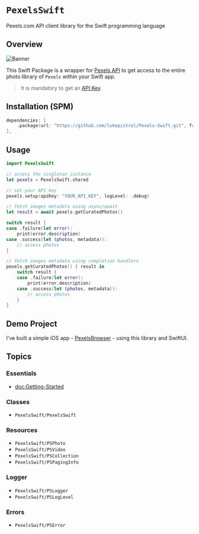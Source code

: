 # ``PexelsSwift``

Pexels.com API client library for the Swift programming language

## Overview

![Banner](Banner.png)

This Swift Package is a wrapper for [Pexels API](https://www.pexels.com/api) to get access to the entire photo library of `Pexels` within your Swift app.

> It is mandatory to get an [API Key](https://www.pexels.com/api).

## Installation (SPM)

```swift
dependencies: [
    .package(url: "https://github.com/lukepistrol/Pexels-Swift.git", from: "0.1.0")
],
```

## Usage

```swift
import PexelsSwift

// access the singleton instance
let pexels = PexelsSwift.shared

// set your API key
pexels.setup(apiKey: "YOUR_API_KEY", logLevel: .debug)

// fetch images metadata using async/await
let result = await pexels.getCuratedPhotos()

switch result {
case .failure(let error):
    print(error.description)
case .success(let (photos, metadata)):
    // access photos
}

// fetch images metadata using completion handlers
pexels.getCuratedPhotos() { result in
    switch result {
    case .failure(let error):
        print(error.description)
    case .success(let (photos, metadata)):
        // access photos
    }
}
```

## Demo Project

I've built a simple iOS app - [PexelsBrowser](https://github.com/lukepistrol/PexelsBrowser) - using this library and SwiftUI.

## Topics

### Essentials

- <doc:Getting-Started>

### Classes

- ``PexelsSwift/PexelsSwift``

### Resources

- ``PexelsSwift/PSPhoto``
- ``PexelsSwift/PSVideo``
- ``PexelsSwift/PSCollection``
- ``PexelsSwift/PSPagingInfo``

### Logger

- ``PexelsSwift/PSLogger``
- ``PexelsSwift/PSLogLevel``

### Errors

- ``PexelsSwift/PSError``
